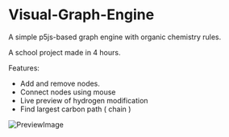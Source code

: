 # Visual-Graph-Engine
A simple p5js-based graph engine with organic chemistry rules.

A school project made in 4 hours.

Features:
- Add and remove nodes.
- Connect nodes using mouse
- Live preview of hydrogen modification
- Find largest carbon path ( chain )

![PreviewImage](https://i.imgur.com/XD0lT29.png)
